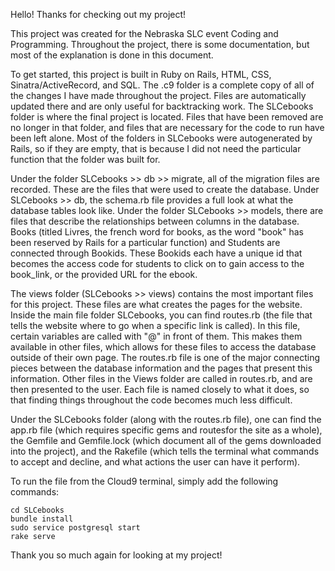 Hello! Thanks for checking out my project!

This project was created for the Nebraska SLC event Coding and Programming. 
Throughout the project, there is some documentation, but most of the explanation is done in this document. 

To get started, this project is built in Ruby on Rails, HTML, CSS, Sinatra/ActiveRecord, and SQL. 
The .c9 folder is a complete copy of all of the changes I have made throughout the project. Files are automatically updated there and are only useful for backtracking work.
The SLCebooks folder is where the final project is located. Files that have been removed are no longer in that folder, and files that are necessary for the code to run have been left alone. 
Most of the folders in SLCebooks were autogenerated by Rails, so if they are empty, that is because I did not need the particular function that the folder was built for.

Under the folder SLCebooks >> db >> migrate, all of the migration files are recorded. These are the files that were used to create the database. Under SLCebooks >> db, the schema.rb file provides a full look at what the database tables look like.
Under the folder SLCebooks >> models, there are files that describe the relationships between columns in the database. Books (titled Livres, the french word for books, as the word "book" has been reserved by Rails for a particular function) and Students are connected through Bookids. These Bookids each have a unique id that becomes the access code for students to click on to gain access to the book_link, or the provided URL for the ebook.

The views folder (SLCebooks >> views) contains the most important files for this project. These files are what creates the pages for the website. 
Inside the main file folder SLCebooks, you can find routes.rb (the file that tells the website where to go when a specific link is called). In this file, certain variables are called with "@" in front of them. This makes them available in other files, which allows for these files to access the database outside of their own page. The routes.rb file is one of the major connecting pieces between the database information and the pages that present this information.
Other files in the Views folder are called in routes.rb, and are then presented to the user. Each file is named closely to what it does, so that finding things throughout the code becomes much less difficult.

Under the SLCebooks folder (along with the routes.rb file), one can find the app.rb file (which requires specific gems and routesfor the site as a whole), the Gemfile and Gemfile.lock (which document all of the gems downloaded into the project), and the Rakefile (which tells the terminal what commands to accept and decline, and what actions the user can have it perform).

To run the file from the Cloud9 terminal, simply add the following commands:

    cd SLCebooks
    bundle install
    sudo service postgresql start
    rake serve

Thank you so much again for looking at my project! 